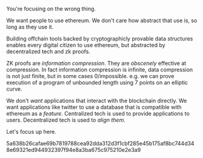 You're focusing on the wrong thing.

We want people to use ethereum. We don't care how abstract that use is, so long as they use it.

Building offchain tools backed by cryptographicly provable data structures enables every digital citizen to use ethereum, but abstracted by decentralized tech and zk proofs.

ZK proofs are _information compression_. They are _obscenely_ effective at compression. In fact information compression is infinite, data compression is not just finite, but in some cases 0/impossible. e.g. we can prove execution of a program of unbounded length using 7 points on an elliptic curve.

We don't _want_ applications that interact with the blockchain directly. We want applications like twitter to use a database that is compatible with ethereum as a _feature_. Centralized tech is used to provide applications to users. Decentralized tech is used to _align them_.

Let's focus up here.

5a638b26cafae69b7819788cea92dda312d3f1cbf285e45b175af8bc744d348e69321ed944932397f94e8a3ba675c975210e2e3a9